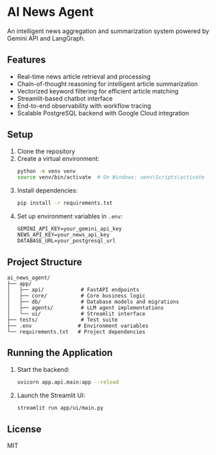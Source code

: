 # AI News Agent

An intelligent news aggregation and summarization system powered by Gemini API and LangGraph.

## Features

- Real-time news article retrieval and processing
- Chain-of-thought reasoning for intelligent article summarization
- Vectorized keyword filtering for efficient article matching
- Streamlit-based chatbot interface
- End-to-end observability with workflow tracing
- Scalable PostgreSQL backend with Google Cloud integration

## Setup

1. Clone the repository
2. Create a virtual environment:
   ```bash
   python -m venv venv
   source venv/bin/activate  # On Windows: venv\Scripts\activate
   ```
3. Install dependencies:
   ```bash
   pip install -r requirements.txt
   ```
4. Set up environment variables in `.env`:
   ```
   GEMINI_API_KEY=your_gemini_api_key
   NEWS_API_KEY=your_news_api_key
   DATABASE_URL=your_postgresql_url
   ```

## Project Structure

```
ai_news_agent/
├── app/
│   ├── api/            # FastAPI endpoints
│   ├── core/           # Core business logic
│   ├── db/             # Database models and migrations
│   ├── agents/         # LLM agent implementations
│   └── ui/             # Streamlit interface
├── tests/              # Test suite
├── .env               # Environment variables
└── requirements.txt   # Project dependencies
```

## Running the Application

1. Start the backend:
   ```bash
   uvicorn app.api.main:app --reload
   ```

2. Launch the Streamlit UI:
   ```bash
   streamlit run app/ui/main.py
   ```

## License

MIT 